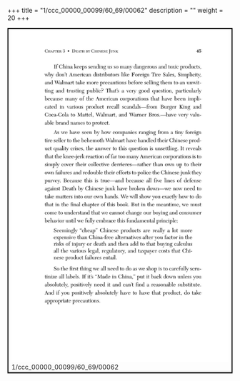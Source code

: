 +++
title = "1/ccc_00000_00099/60_69/00062"
description = ""
weight = 20
+++

<table style="border:2px solid black;max-width:800px;max-height:800px;" 
><tr><td>
<img class="center-fit-jpg"
src="/jpg_/out_jpg_dbc_062.jpg">
1/ccc_00000_00099/60_69/00062
</img></td></tr></table>
